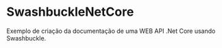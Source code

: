 # SwashbuckleNetCore
Exemplo de criação da documentação de uma WEB API .Net Core usando Swashbuckle.
